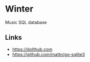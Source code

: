 # Winter

Music SQL database

## Links

- https://dolthub.com
- https://github.com/mattn/go-sqlite3
